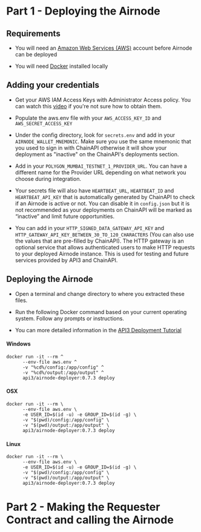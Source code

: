 # Part 1 - Deploying the Airnode

## Requirements

- You will need an [Amazon Web Services (AWS)](https://aws.amazon.com) account  before Airnode can be deployed

- You will need [Docker](https://docs.docker.com/get-docker/) installed locally

## Adding your credentials

- Get your AWS IAM Access Keys with Administrator Access policy. You can watch this [video](https://www.youtube.com/watch?v=KngM5bfpttA) if you're not sure how to obtain them.

- Populate the aws.env file with your ``` AWS_ACCESS_KEY_ID ``` and ``` AWS_SECRET_ACCESS_KEY ```

- Under the config directory, look for ```secrets.env``` and add in your ```AIRNODE_WALLET_MNEMONIC```. Make sure you use the same mnemonic that you used to sign in with ChainAPI otherwise it will show your deployment as "inactive" on the ChainAPI's deployments section. </br> 

- Add in your ```POLYGON_MUMBAI_TESTNET_1_PROVIDER_URL```. You can have a different name for the Provider URL depending on what network you choose during integration. 

- Your secrets file will also have ```HEARTBEAT_URL```, ```HEARTBEAT_ID``` and ```HEARTBEAT_API_KEY``` that is automatically generated by ChainAPI to check if an Airnode is active or not. You can disable it in ```config.json``` but it is not recommended as your deployments on ChainAPI will be marked as “inactive” and limit future opportunities.

- You can add in your ```HTTP_SIGNED_DATA_GATEWAY_API_KEY``` and ``` HTTP_GATEWAY_API_KEY_BETWEEN_30_TO_120_CHARACTERS``` (You can also use the values that are pre-filled by ChainAPI). The HTTP gateway is an optional service that allows authenticated users to make HTTP requests to your deployed Airnode instance. This is used for testing and future services provided by API3 and ChainAPI.

## Deploying the Airnode

- Open a terminal and change directory to where you extracted these files.

- Run the following Docker command based on your current operating system. Follow any prompts or instructions.

- You can more detailed information in the [API3 Deployment Tutorial](https://docs.api3.org/airnode/v0.7/grp-providers/tutorial/) 

#### Windows
```
docker run -it --rm ^
      --env-file aws.env ^
      -v "%cd%/config:/app/config" ^
      -v "%cd%/output:/app/output" ^
      api3/airnode-deployer:0.7.3 deploy
```

#### OSX
```
docker run -it --rm \
      --env-file aws.env \
      -e USER_ID=$(id -u) -e GROUP_ID=$(id -g) \
      -v "$(pwd)/config:/app/config" \
      -v "$(pwd)/output:/app/output" \
      api3/airnode-deployer:0.7.3 deploy
```

#### Linux
```
docker run -it --rm \
      --env-file aws.env \
      -e USER_ID=$(id -u) -e GROUP_ID=$(id -g) \
      -v "$(pwd)/config:/app/config" \
      -v "$(pwd)/output:/app/output" \
      api3/airnode-deployer:0.7.3 deploy
```

# Part 2 - Making the Requester Contract and calling the Airnode
